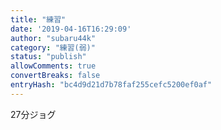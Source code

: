 ```yaml
---
title: "練習"
date: '2019-04-16T16:29:09'
author: "subaru44k"
category: "練習(弱)"
status: "publish"
allowComments: true
convertBreaks: false
entryHash: "bc4d9d21d7b78faf255cefc5200ef0af"
---
```

27分ジョグ
